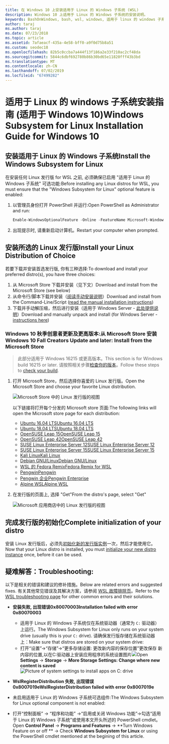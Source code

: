 ```yaml
---
title: 在 Windows 10 上安装适用于 Linux 的 Windows 子系统 (WSL)
description: Windows 10 上适用于 Linux 的 Windows 子系统的安装说明。
keywords: BashOnWindows, bash, wsl, windows, 适用于 linux 的 windows 子系统, windowssubsystem, ubuntu, debian, suse, windows 10, 安装
author: taraj
ms.author: taraj
ms.date: 07/23/2018
ms.topic: article
ms.assetid: 7afaeacf-435a-4e58-bff0-a9f0d75b8a51
ms.custom: seodec18
ms.openlocfilehash: 82b5c0ccba7a444f13f186a2e33f210ac2cf48da
ms.sourcegitcommit: 5844c6dbf692780b86b30bd65e11820fff43b3bd
ms.translationtype: MT
ms.contentlocale: zh-CN
ms.lasthandoff: 07/02/2019
ms.locfileid: "67499282"
---
```

# <a name="windows-subsystem-for-linux-installation-guide-for-windows-10"></a><span data-ttu-id="dad6f-104">适用于 Linux 的 windows 子系统安装指南 (适用于 Windows 10)</span><span class="sxs-lookup"><span data-stu-id="dad6f-104">Windows Subsystem for Linux Installation Guide for Windows 10</span></span>

## <a name="install-the-windows-subsystem-for-linux"></a><span data-ttu-id="dad6f-105">安装适用于 Linux 的 Windows 子系统</span><span class="sxs-lookup"><span data-stu-id="dad6f-105">Install the Windows Subsystem for Linux</span></span>

<span data-ttu-id="dad6f-106">在安装任何 Linux 发行版 for WSL 之前, 必须确保已启用 "适用于 Linux 的 Windows 子系统" 可选功能:</span><span class="sxs-lookup"><span data-stu-id="dad6f-106">Before installing any Linux distros for WSL, you must ensure that the "Windows Subsystem for Linux" optional feature is enabled:</span></span>

1. <span data-ttu-id="dad6f-107">以管理员身份打开 PowerShell 并运行:</span><span class="sxs-lookup"><span data-stu-id="dad6f-107">Open PowerShell as Administrator and run:</span></span>
    ```powershell
    Enable-WindowsOptionalFeature -Online -FeatureName Microsoft-Windows-Subsystem-Linux
    ```

2. <span data-ttu-id="dad6f-108">出现提示时, 请重新启动计算机。</span><span class="sxs-lookup"><span data-stu-id="dad6f-108">Restart your computer when prompted.</span></span>

## <a name="install-your-linux-distribution-of-choice"></a><span data-ttu-id="dad6f-109">安装所选的 Linux 发行版</span><span class="sxs-lookup"><span data-stu-id="dad6f-109">Install your Linux Distribution of Choice</span></span>
<span data-ttu-id="dad6f-110">若要下载并安装首选发行版, 你有三种选择:</span><span class="sxs-lookup"><span data-stu-id="dad6f-110">To download and install your preferred distro(s), you have three choices:</span></span>
1. <span data-ttu-id="dad6f-111">从 Microsoft Store 下载并安装（见下文）</span><span class="sxs-lookup"><span data-stu-id="dad6f-111">Download and install from the Microsoft Store (see below)</span></span>
1. <span data-ttu-id="dad6f-112">从命令行/脚本下载并安装（[阅读手动安装说明](install-manual.md)）</span><span class="sxs-lookup"><span data-stu-id="dad6f-112">Download and install from the Command-Line/Script ([read the manual installation instructions](install-manual.md))</span></span>
1. <span data-ttu-id="dad6f-113">下载并手动解压缩，然后进行安装（适用于 Windows Server - [此处提供说明](install-on-server.md)）</span><span class="sxs-lookup"><span data-stu-id="dad6f-113">Download and manually unpack and install (for Windows Server - [instructions here](install-on-server.md))</span></span>

### <a name="windows-10-fall-creators-update-and-later-install-from-the-microsoft-store"></a><span data-ttu-id="dad6f-114">Windows 10 秋季创意者更新及更高版本:从 Microsoft Store 安装</span><span class="sxs-lookup"><span data-stu-id="dad6f-114">Windows 10 Fall Creators Update and later: Install from the Microsoft Store</span></span>

> <span data-ttu-id="dad6f-115">此部分适用于 Windows 16215 或更高版本。</span><span class="sxs-lookup"><span data-stu-id="dad6f-115">This section is for Windows build 16215 or later.</span></span>  <span data-ttu-id="dad6f-116">请按照相关步骤[检查你的版本](troubleshooting.md#check-your-build-number)。</span><span class="sxs-lookup"><span data-stu-id="dad6f-116">Follow these steps to [check your build](troubleshooting.md#check-your-build-number).</span></span> 

1. <span data-ttu-id="dad6f-117">打开 Microsoft Store，然后选择你喜爱的 Linux 发行版。</span><span class="sxs-lookup"><span data-stu-id="dad6f-117">Open the Microsoft Store and choose your favorite Linux distribution.</span></span>

    ![Microsoft Store 中的 Linux 发行版的视图](media/store.png)

    <span data-ttu-id="dad6f-119">以下链接将打开每个分发的 Microsoft store 页面:</span><span class="sxs-lookup"><span data-stu-id="dad6f-119">The following links will open the Microsoft store page for each distribution:</span></span>

    * [<span data-ttu-id="dad6f-120">Ubuntu 16.04 LTS</span><span class="sxs-lookup"><span data-stu-id="dad6f-120">Ubuntu 16.04 LTS</span></span>](https://www.microsoft.com/store/apps/9pjn388hp8c9)
    * [<span data-ttu-id="dad6f-121">Ubuntu 18.04 LTS</span><span class="sxs-lookup"><span data-stu-id="dad6f-121">Ubuntu 18.04 LTS</span></span>](https://www.microsoft.com/store/apps/9N9TNGVNDL3Q)
    * [<span data-ttu-id="dad6f-122">OpenSUSE Leap 15</span><span class="sxs-lookup"><span data-stu-id="dad6f-122">OpenSUSE Leap 15</span></span>](https://www.microsoft.com/store/apps/9n1tb6fpvj8c)
    * [<span data-ttu-id="dad6f-123">OpenSUSE Leap 42</span><span class="sxs-lookup"><span data-stu-id="dad6f-123">OpenSUSE Leap 42</span></span>](https://www.microsoft.com/store/apps/9njvjts82tjx)
    * [<span data-ttu-id="dad6f-124">SUSE Linux Enterprise Server 12</span><span class="sxs-lookup"><span data-stu-id="dad6f-124">SUSE Linux Enterprise Server 12</span></span>](https://www.microsoft.com/store/apps/9p32mwbh6cns)
    * [<span data-ttu-id="dad6f-125">SUSE Linux Enterprise Server 15</span><span class="sxs-lookup"><span data-stu-id="dad6f-125">SUSE Linux Enterprise Server 15</span></span>](https://www.microsoft.com/store/apps/9pmw35d7fnlx)
    * [<span data-ttu-id="dad6f-126">Kali Linux</span><span class="sxs-lookup"><span data-stu-id="dad6f-126">Kali Linux</span></span>](https://www.microsoft.com/store/apps/9PKR34TNCV07)
    * [<span data-ttu-id="dad6f-127">Debian GNU/Linux</span><span class="sxs-lookup"><span data-stu-id="dad6f-127">Debian GNU/Linux</span></span>](https://www.microsoft.com/store/apps/9MSVKQC78PK6)
    * [<span data-ttu-id="dad6f-128">WSL 的 Fedora Remix</span><span class="sxs-lookup"><span data-stu-id="dad6f-128">Fedora Remix for WSL</span></span>](https://www.microsoft.com/store/apps/9n6gdm4k2hnc)
    * [<span data-ttu-id="dad6f-129">Pengwin</span><span class="sxs-lookup"><span data-stu-id="dad6f-129">Pengwin</span></span>](https://www.microsoft.com/store/apps/9NV1GV1PXZ6P)
    * [<span data-ttu-id="dad6f-130">Pengwin 企业</span><span class="sxs-lookup"><span data-stu-id="dad6f-130">Pengwin Enterprise</span></span>](https://www.microsoft.com/store/apps/9N8LP0X93VCP)
    * [<span data-ttu-id="dad6f-131">Alpine WSL</span><span class="sxs-lookup"><span data-stu-id="dad6f-131">Alpine WSL</span></span>](https://www.microsoft.com/store/apps/9p804crf0395)

1. <span data-ttu-id="dad6f-132">在发行版的页面上, 选择 "Get"</span><span class="sxs-lookup"><span data-stu-id="dad6f-132">From the distro's page, select "Get"</span></span>

    ![Microsoft 应用商店中的 Linux 发行版的视图](media/UbuntuStore.png)

## <a name="complete-initialization-of-your-distro"></a><span data-ttu-id="dad6f-134">完成发行版的初始化</span><span class="sxs-lookup"><span data-stu-id="dad6f-134">Complete initialization of your distro</span></span>
<span data-ttu-id="dad6f-135">安装 Linux 发行版后，必须先[初始化新的发行版实例](initialize-distro.md)一次，然后才能使用它。</span><span class="sxs-lookup"><span data-stu-id="dad6f-135">Now that your Linux distro is installed, you must [initialize your new distro instance](initialize-distro.md) once, before it can be used.</span></span>

## <a name="troubleshooting"></a><span data-ttu-id="dad6f-136">疑难解答：</span><span class="sxs-lookup"><span data-stu-id="dad6f-136">Troubleshooting:</span></span> 

<span data-ttu-id="dad6f-137">以下是相关的错误和建议的修补措施。</span><span class="sxs-lookup"><span data-stu-id="dad6f-137">Below are related errors and suggested fixes.</span></span> <span data-ttu-id="dad6f-138">有关其他常见错误及其解决方案，请参阅 [WSL 故障排除页](troubleshooting.md)。</span><span class="sxs-lookup"><span data-stu-id="dad6f-138">Refer to the [WSL troubleshooting page](troubleshooting.md) for other common errors and their solutions.</span></span>

* <span data-ttu-id="dad6f-139">**安装失败, 出现错误0x80070003**</span><span class="sxs-lookup"><span data-stu-id="dad6f-139">**Installation failed with error 0x80070003**</span></span>
    * <span data-ttu-id="dad6f-140">适用于 Linux 的 Windows 子系统仅在系统驱动器（通常为 `C:` 驱动器）上运行。</span><span class="sxs-lookup"><span data-stu-id="dad6f-140">The Windows Subsystem for Linux only runs on your system drive (usually this is your `C:` drive).</span></span> <span data-ttu-id="dad6f-141">请确保发行版存储在系统驱动器上：</span><span class="sxs-lookup"><span data-stu-id="dad6f-141">Make sure that distros are stored on your system drive:</span></span>  
    * <span data-ttu-id="dad6f-142">打开“设置”->“存储”->“更多存储设置: 更改新内容的保存位置”更改保存
    新内容的位置,以在C:驱动器上安装应用程序的系统设置图片![](media/AppStorage.png)</span><span class="sxs-lookup"><span data-stu-id="dad6f-142">Open **Settings** -> **Storage** -> **More Storage Settings: Change where new content is saved**
![Picture of system settings to install apps on C: drive](media/AppStorage.png)</span></span>
    
    
 * <span data-ttu-id="dad6f-143">**WslRegisterDistribution 失败, 出现错误0x8007019e**</span><span class="sxs-lookup"><span data-stu-id="dad6f-143">**WslRegisterDistribution failed with error 0x8007019e**</span></span>   
  * <span data-ttu-id="dad6f-144">未启用适用于 Linux 的 Windows 子系统可选组件:</span><span class="sxs-lookup"><span data-stu-id="dad6f-144">The Windows Subsystem for Linux optional component is not enabled:</span></span> 
   * <span data-ttu-id="dad6f-145">打开“控制面板” -> “程序和功能” ->“启用或关闭 Windows 功能”->勾选“适用于 Linux 的 Windows 子系统”或使用本文开头所述的 PowerShell cmdlet。</span><span class="sxs-lookup"><span data-stu-id="dad6f-145">Open **Control Panel** -> **Programs and Features** -> \*\*Turn Windows Feature on or off \*\* -> Check **Windows Subsystem for Linux** or using the PowerShell cmdlet mentioned at the begining of this article.</span></span>
